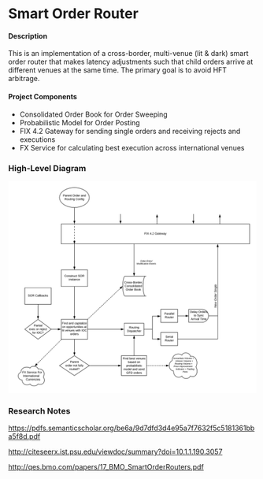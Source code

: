 # Smart Order Router

#### Description

This is an implementation of a cross-border, multi-venue (lit & dark) smart order router that makes latency adjustments such that child orders arrive at different venues at the same time. The primary goal is to avoid HFT arbitrage.

#### Project Components

- Consolidated Order Book for Order Sweeping
- Probabilistic Model for Order Posting
- FIX 4.2 Gateway for sending single orders and receiving rejects and executions
- FX Service for calculating best execution across international venues

### High-Level Diagram

![Alt text](doc/sor.png?raw=true "Title")

### Research Notes

https://pdfs.semanticscholar.org/be6a/9d7dfd3d4e95a7f7632f5c5181361bba5f8d.pdf

http://citeseerx.ist.psu.edu/viewdoc/summary?doi=10.1.1.190.3057

 http://qes.bmo.com/papers/17_BMO_SmartOrderRouters.pdf
